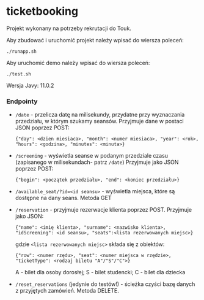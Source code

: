 # ticketbooking

Projekt wykonany na potrzeby rekrutacji do Touk.

Aby zbudować i uruchomić projekt należy wpisać do wiersza poleceń:
```
./runapp.sh
```

Aby uruchomić demo należy wpisać do wiersza poleceń:
```
./test.sh
```

Wersja Javy: 11.0.2


### Endpointy

* `/date` - przelicza datę na milisekundy, przydatne przy wyznaczania przedziału, w którym szukamy seansów.
Przyjmuje dane w postaci JSON poprzez POST:

  ```{"day": <dzien miesiaca>, "month": <numer miesiaca>, "year": <rok>, "hours": <godzina>, "minutes": <minuta>}```
  
* `/screening` - wyświetla seanse w podanym przedziale czasu (zapisanego w milisekundach- patrz `/date`)
Przyjmuje jako JSON poprzez POST:

  ```{"begin": <początek przedziału>, "end": <koniec przedziału>}```

* `/available_seat/?id=<id seansu>` - wyświetla miejsca, które są dostępne na dany seans. Metoda GET

* `/reservation` - przyjmuje rezerwacje klienta poprzez POST. Przyjmuje jako JSON:

  ```{"name": <imię klienta>, "surname": <nazwisko klienta>, "idScreening": <id seansu>, "seats":<lista rezerwowanych miejsc>}```
  
  gdzie `<lista rezerwowanych miejsc>` składa się z obiektów:
  
  ```{"row": <numer rzędu>, "seat": <numer miejsca w rzędzie>, "ticketType": <rodzaj biletu "A"/"S"/"C">}```
  
  A - bilet dla osoby dorosłej;
  S - bilet studencki;
  C - bilet dla dziecka 
  
  
* `/reset_reservations` (jedynie do testów!) - ścieżka czyści bazę danych z przyjętych zamówień. Metoda DELETE.
 
